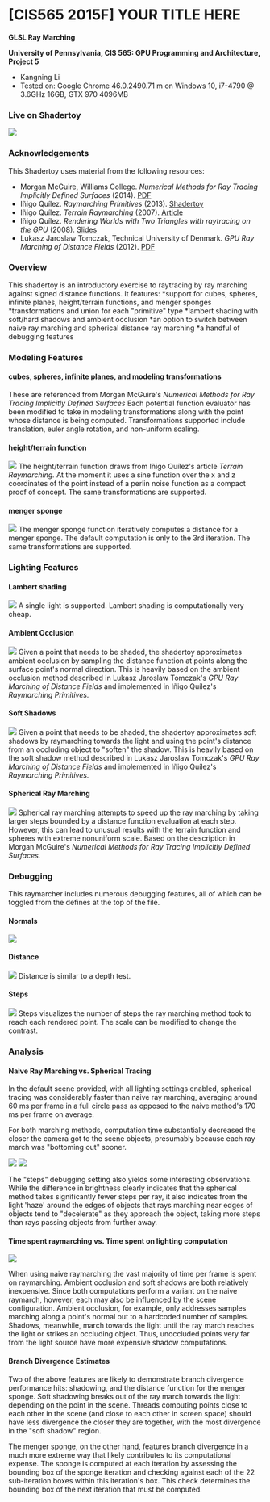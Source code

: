 # [CIS565 2015F] YOUR TITLE HERE

**GLSL Ray Marching**

**University of Pennsylvania, CIS 565: GPU Programming and Architecture, Project 5**

* Kangning Li
* Tested on: Google Chrome 46.0.2490.71 m on Windows 10, i7-4790 @ 3.6GHz 16GB, GTX 970 4096MB

### Live on Shadertoy

[![](img/thumb.png)](https://www.shadertoy.com/view/XlBSzc)

### Acknowledgements

This Shadertoy uses material from the following resources:
* Morgan McGuire, Williams College.
  *Numerical Methods for Ray Tracing Implicitly Defined Surfaces* (2014).
  [PDF](http://graphics.cs.williams.edu/courses/cs371/f14/reading/implicit.pdf)
* Iñigo Quílez.
  *Raymarching Primitives* (2013).
  [Shadertoy](https://www.shadertoy.com/view/Xds3zN)
* Iñigo Quílez.
  *Terrain Raymarching* (2007).
  [Article](http://www.iquilezles.org/www/articles/terrainmarching/terrainmarching.htm)
* Iñigo Quílez.
  *Rendering Worlds with Two Triangles with raytracing on the GPU* (2008).
  [Slides](http://www.iquilezles.org/www/material/nvscene2008/rwwtt.pdf)
* Lukasz Jaroslaw Tomczak, Technical University of Denmark.
  *GPU Ray Marching of Distance Fields* (2012).
  [PDF](http://www2.compute.dtu.dk/pubdb/views/edoc_download.php/6392/pdf/imm6392.pdf)

### Overview

This shadertoy is an introductory exercise to raytracing by ray marching against signed distance functions. It features:
*support for cubes, spheres, infinite planes, height/terrain functions, and menger sponges
*transformations and union for each "primitive" type
*lambert shading with soft/hard shadows and ambient occlusion
*an option to switch between naive ray marching and spherical distance ray marching
*a handful of debugging features

### Modeling Features

#### cubes, spheres, infinite planes, and modeling transformations
These are referenced from Morgan McGuire's *Numerical Methods for Ray Tracing Implicitly Defined Surfaces*
Each potential function evaluator has been modified to take in modeling transformations along with the point whose distance is being computed. Transformations supported include translation, euler angle rotation, and non-uniform scaling.

#### height/terrain function
![](img/sine_height.png)
The height/terrain function draws from Iñigo Quílez's article *Terrain Raymarching.* At the moment it uses a sine function over the x and z coordinates of the point instead of a perlin noise function as a compact proof of concept. The same transformations are supported.

#### menger sponge
![](img/sponge.png)
The menger sponge function iteratively computes a distance for a menger sponge. The default computation is only to the 3rd iteration.
The same transformations are supported.

### Lighting Features

#### Lambert shading
![](img/lambert.png)
A single light is supported. Lambert shading is computationally very cheap.

#### Ambient Occlusion
![](img/ao.png)
Given a point that needs to be shaded, the shadertoy approximates ambient occlusion by sampling the distance function at points along the surface point's normal direction. This is heavily based on the ambient occlusion method described in Lukasz Jaroslaw Tomczak's *GPU Ray Marching of Distance Fields* and implemented in Iñigo Quílez's *Raymarching Primitives.*

#### Soft Shadows
![](img/ao_soft_shadows.png)
Given a point that needs to be shaded, the shadertoy approximates soft shadows by raymarching towards the light and using the point's distance from an occluding object to "soften" the shadow. This is heavily based on the soft shadow method described in Lukasz Jaroslaw Tomczak's *GPU Ray Marching of Distance Fields* and implemented in Iñigo Quílez's *Raymarching Primitives.*

#### Spherical Ray Marching
![](img/sphere_menger.png)
Spherical ray marching attempts to speed up the ray marching by taking larger steps bounded by a distance function evaluation at each step. However, this can lead to unusual results with the terrain function and spheres with extreme nonuniform scale.
Based on the description in Morgan McGuire's *Numerical Methods for Ray Tracing Implicitly Defined Surfaces.*

### Debugging

This raymarcher includes numerous debugging features, all of which can be toggled from the defines at the top of the file.

#### Normals
![](img/normals.png)

#### Distance
![](img/distance.png)
Distance is similar to a depth test.

#### Steps
![](img/steps_naive.png)
Steps visualizes the number of steps the ray marching method took to reach each rendered point. The scale can be modified to change the contrast.

### Analysis

#### Naive Ray Marching vs. Spherical Tracing
In the default scene provided, with all lighting settings enabled, spherical tracing was considerably faster than naive ray marching, averaging around 60 ms per frame in a full circle pass as opposed to the naive method's 170 ms per frame on average.

For both marching methods, computation time substantially decreased the closer the camera got to the scene objects, presumably because each ray march was "bottoming out" sooner.

![](img/near.png)
![](img/far.png)

The "steps" debugging setting also yields some interesting observations. While the difference in brightness clearly indicates that the spherical method takes significantly fewer steps per ray, it also indicates from the light 'haze' around the edges of objects that rays marching near edges of objects tend to "decelerate" as they approach the object, taking more steps than rays passing objects from further away.

#### Time spent raymarching vs. Time spent on lighting computation
![](img/charts/stage_time.png)

When using naive raymarching the vast majority of time per frame is spent on raymarching. Ambient occlusion and soft shadows are both relatively inexpensive. Since both computations perform a variant on the naive raymarch, however, each may also be influenced by the scene configuration. Ambient occlusion, for example, only addresses samples marching along a point's normal out to a hardcoded number of samples. Shadows, meanwhile, march towards the light until the ray march reaches the light or strikes an occluding object. Thus, unoccluded points very far from the light source have more expensive shadow computations.

#### Branch Divergence Estimates

Two of the above features are likely to demonstrate branch divergence performance hits: shadowing, and the distance function for the menger sponge. Soft shadowing breaks out of the ray march towards the light depending on the point in the scene. Threads computing points close to each other in the scene (and close to each other in screen space) should have less divergence the closer they are together, with the most divergence in the "soft shadow" region.

The menger sponge, on the other hand, features branch divergence in a much more extreme way that likely contributes to its computational expense. The sponge is computed at each iteration by assessing the bounding box of the sponge iteration and checking against each of the 22 sub-iteration boxes within this iteration's box. This check determines the bounding box of the next iteration that must be computed.